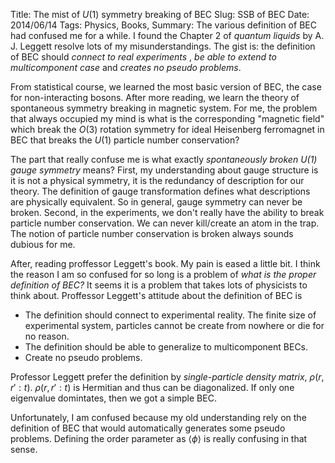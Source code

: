 Title: The mist of $U(1)$ symmetry breaking of BEC
Slug: SSB of BEC
Date: 2014/06/14
Tags: Physics, Books,
Summary: The various definition of BEC had confused me for a while. I found the Chapter 2 of _quantum liquids_ by A. J. Leggett resolve lots of my misunderstandings. The gist is: the definition of BEC should _connect to real experiments_ , _be able to extend to multicomponent case_ and _creates no pseudo problems_.

From statistical course, we learned the most basic version of BEC, the
case for non-interacting bosons. After more reading, we learn the
theory of spontaneous symmetry breaking in magnetic system. For me, the problem
that always occupied my mind is what is the corresponding "magnetic field" which
break the $O(3)$ rotation symmetry for ideal Heisenberg ferromagnet in BEC that
breaks the $U(1)$ particle number conservation?

The part that really confuse me is what exactly _spontaneously broken $U(1)$
gauge symmetry_ means? First, my understanding about gauge structure is it is
not a physical symmetry, it is the redundancy of description for our theory.
The definition of gauge transformation defines what descriptions are physically
equivalent. So in general, gauge symmetry can never be broken. Second, in the
experiments, we don't really have the ability to break particle number
conservation. We can never kill/create an atom in the trap. The notion of
particle number conservation is broken always sounds dubious for me.

After, reading proffessor Leggett's book. My pain is eased a little bit. I think
the reason I am so confused for so long is a problem of _what is the proper
definition of BEC?_ It seems it is a problem that takes lots of physicists to
think about. Proffessor Leggett's attitude about the definition of BEC is

* The definition should connect to experimental reality. The finite size of experimental system, particles cannot be create from nowhere or die for no reason.
* The definition should be able to generalize to multicomponent BECs.
* Create no pseudo problems.

Professor Leggett prefer the definition by _single-particle density matrix_,
$\rho(r,r':t)$. $\rho(r,r':t)$ is Hermitian and thus can be diagonalized. If
only one eigenvalue domintates, then we got a simple BEC.

Unfortunately, I am confused because my old understanding rely on the definition
of BEC that would automatically generates some pseudo problems. Defining the
order parameter as $\langle\phi \rangle$ is really confusing in that sense.
